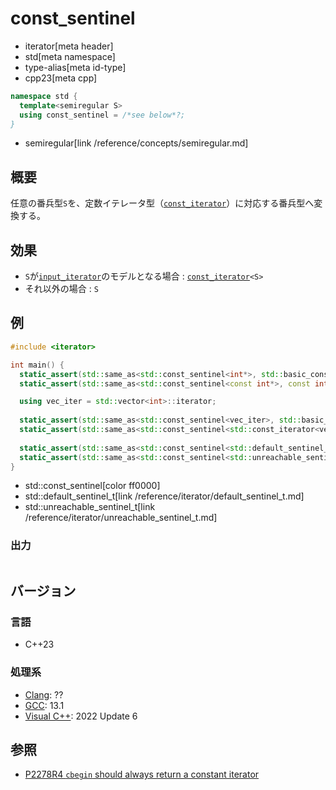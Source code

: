 # const_sentinel
* iterator[meta header]
* std[meta namespace]
* type-alias[meta id-type]
* cpp23[meta cpp]

```cpp
namespace std {
  template<semiregular S>
  using const_sentinel = /*see below*?;
}
```
* semiregular[link /reference/concepts/semiregular.md]

## 概要

任意の番兵型`S`を、定数イテレータ型（[`const_iterator`](const_iterator.md)）に対応する番兵型へ変換する。

## 効果

- `S`が[`input_iterator`](input_iterator.md)のモデルとなる場合 : [`const_iterator`](const_iterator.md)`<S>`
- それ以外の場合 : `S`

## 例
```cpp example
#include <iterator>

int main() {
  static_assert(std::same_as<std::const_sentinel<int*>, std::basic_const_iterator<int*>>);
  static_assert(std::same_as<std::const_sentinel<const int*>, const int*>);

  using vec_iter = std::vector<int>::iterator;
  
  static_assert(std::same_as<std::const_sentinel<vec_iter>, std::basic_const_iterator<vec_iter>>);
  static_assert(std::same_as<std::const_sentinel<std::const_iterator<vec_iter>>, std::const_iterator<vec_iter>>);
  
  static_assert(std::same_as<std::const_sentinel<std::default_sentinel_t>, std::default_sentinel_t>);
  static_assert(std::same_as<std::const_sentinel<std::unreachable_sentinel_t>, std::unreachable_sentinel_t>);
}
```
* std::const_sentinel[color ff0000]
* std::default_sentinel_t[link /reference/iterator/default_sentinel_t.md]
* std::unreachable_sentinel_t[link /reference/iterator/unreachable_sentinel_t.md]

### 出力
```
```

## バージョン
### 言語
- C++23

### 処理系
- [Clang](/implementation.md#clang): ??
- [GCC](/implementation.md#gcc): 13.1
- [Visual C++](/implementation.md#visual_cpp): 2022 Update 6

## 参照

- [P2278R4 `cbegin` should always return a constant iterator](https://www.open-std.org/jtc1/sc22/wg21/docs/papers/2022/p2278r4.html)
